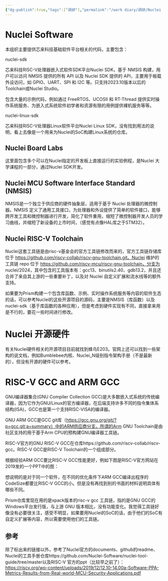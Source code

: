```yaml
---
{"dg-publish":true,"tags":["调研"],"permalink":"/work diary/调研/Nuclei Software开源项目调研/","dgPassFrontmatter":true}
---
```


# Nuclei Software

本组织主要提供芯来科技基础软件平台相关的代码，主要包含：

nuclei-sdk

芯来科技RISC-V处理器嵌入式软件SDK平台Nuclei SDK，基于 NMSIS 构建，用户可以访问 NMSIS 提供的所有 API 以及 Nuclei SDK 提供的 API，主要用于板载外设访问，如 GPIO、UART、SPI 和 I2C 等。只支持2023.10版本以后的Toolchain或Nuclei Studio。

包含大量的示例代码，例如通过 FreeRTOS、UCOSII 和 RT-Thread 提供实时操作系统服务、为嵌入式系统软件初学者和资源有限的用例提供裸机服务等等。

nuclei-linux-sdk

芯来科技RISC-V处理器Linux软件平台Nuclei Linux SDK，没有找到用法的说明，看上去像是一个用来为Nuclei的SoC构建Linux系统的仓库。

## Nuclei Board Labs

这里面包含多个可以在Nuclei指定的开发板上直接运行的实验例程，是Nuclei 大学课程的一部分，通过Nuclei SDK开发。

## Nuclei MCU Software Interface Standard (NMSIS)

NMSIS是一个独立于供应商的硬件抽象层，适用于基于 Nuclei 处理器的微控制器。NMSIS 定义了通用工具接口，为处理器和外设提供了简单的软件接口，能够跨开发工具和微控制器进行开发，简化了软件重用，缩短了微控制器开发人员的学习曲线，并缩短了新设备的上市时间，（感觉有点像HAL库之于STM32）。

## Nuclei RISC-V Toolchain

Nuclei这套工具链是由risc-v基金会的官方工具链修改而来的，官方工具链存储库位于 https://github.com/riscv-collab/riscv-gnu-toolchain.git。Nuclei 维护的工具链 repo 位于 https://github.com/riscv-mcu/riscv-gnu-toolchain，分支为 nuclei/2024，其中包含的工具版本有：gcc13、binutils2.40、gdb13.2，并且还合并了来自其上游的一些重要补丁，以及对 Nuclei 自定义扩展和流水线等的额外支持。

如果要为Prism构建一个包含库函数、示例、实时操作系统服务等内容的软件生态的话，可以参考Nuclei的这些开源项目的源码，主要是NMSIS（库函数）以及nuclei-sdk（基于库函数的各种应用），但是考虑到硬件实现有不同，直接拿来用是不行的，要花一些时间进行修改。

# Nuclei 开源硬件

有关Nuclei硬件相关的开源项目目前就找到蜂鸟E203。官网上还可以找到一些架构的说文档，例如Bumblebee内核、Nuclei_N级别指令架构手册（不是最新的），但没有开源的硬件可以参考。

# RISC-V GCC and ARM GCC

GNU编译器集合(GNU Compiler Collection GCC)是大多数嵌入式系统的传统编译器，因为它作为GNU/Linux的官方编译器，在后端支持许多不同的指令集体系结构(ISA)，GCC也是第一个支持RISC-VISA的编译器。

GNU ARM GCC是GCC git库（https://gcc.gnu.org/git/?p=gcc.git;a=summary）中的ARM供应商分支。所谓的Arm GNU Toolchain是由社区支持的用于基于Arm CPU的预构建GNU编译器工具链。

RISC-V官方的GNU RISC-V GCC在仓库https://github.com/riscv-collab/riscv-gcc。RISC-V GCC是RISC-V Toolchain的一个组成部分。

根据经验ARM GCC要比RISC-V GCC性能更好，例如下图是RISC-V官方网站在2019发的一个PPT中的图：

想说明的是对于同一个软件，在不同的优化条件下ARM GCC编译出程序的CodeSize都要比RISC-V GCC的小。但是没有再找到别的书面的材料说明具体有哪些不同。

Prism仓库里现在用的是xpack版本的risc-v gcc 工具链，指的是GNU GCC的Windows平台发行版，与上游 GNU 版本相比，没有功能变化。我觉得工具链好像没有必要很关注，感受不明显，如果要用Nuclei的SoC的话，由于他们的SoC有自定义扩展等内容，所以需要使用他们的工具链。

## 参考

除了标出来的链接以外，参考了Nuclei官方的documents、github的readme、Nuclei的工具手册仓库https://github.com/Nuclei-Software/nuclei-tool-guide/tree/master以及RISC-V
官方的ppt（比较早之前了）：https://riscv.org/wp-content/uploads/2019/12/12.10-14.00a-Software-PPA-Metrics-Results-from-Real-world-MCU-Security-Applications.pdf
